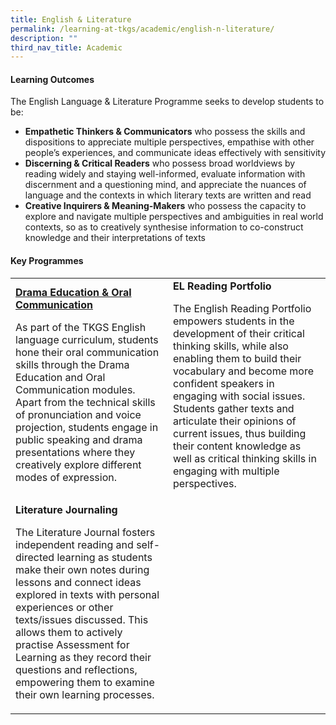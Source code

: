 ```yaml
---
title: English & Literature
permalink: /learning-at-tkgs/academic/english-n-literature/
description: ""
third_nav_title: Academic
---
```

<h4><strong>Learning Outcomes</strong></h4>
<p>The English Language &amp; Literature Programme seeks to develop students to be:</p>
<ul>
<li><strong>Empathetic Thinkers &amp; Communicators</strong>&nbsp;who possess the skills and dispositions to appreciate multiple perspectives, empathise with other people&rsquo;s experiences, and communicate ideas effectively with sensitivity</li>
<li><strong>Discerning &amp; Critical Readers</strong>&nbsp;who possess broad worldviews by reading widely and staying well-informed, evaluate information with discernment and a questioning mind, and appreciate the nuances of language and the contexts in which literary texts are written and read</li>
<li><strong>Creative Inquirers &amp; Meaning-Makers</strong>&nbsp;who possess the capacity to explore and navigate multiple perspectives and ambiguities in real world contexts, so as to creatively synthesise information to co-construct knowledge and their interpretations of texts</li>
</ul>
<h4><strong>Key Programmes</strong></h4>
<table style="border-collapse: collapse; width: 100%;" border="0">
<tbody>
<tr>
<td style="width: 50%;">
<u><strong>Drama Education &amp; Oral Communication</u></strong>
<p>As part of the TKGS English language curriculum, students hone their oral communication skills through the Drama Education and Oral Communication modules. Apart from the technical skills of pronunciation and voice projection, students engage in public speaking and drama presentations where they creatively explore different modes of expression.</p>
</td>
<td style="width: 50%;">
<strong>EL Reading Portfolio</strong>
<p>The English Reading Portfolio empowers students in the development of their critical thinking skills, while also enabling them to build their vocabulary and become more confident speakers in engaging with social issues. Students gather texts and articulate their opinions of current issues, thus building their content knowledge as well as critical thinking skills in engaging with multiple perspectives.</p>
</td>
</tr>
<tr>
<td style="width: 50%;">
<strong>Literature Journaling</strong>
<p>The Literature Journal fosters independent reading and self-directed learning as students make their own notes during lessons and connect ideas explored in texts with personal experiences or other texts/issues discussed. This allows them to actively practise Assessment for Learning as they record their questions and reflections, empowering them to examine their own learning processes.</p>
</td>
</tr>
</tbody>
</table>